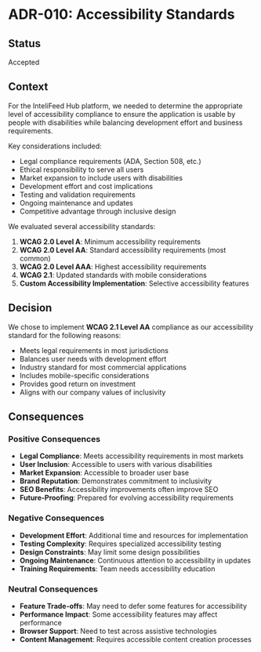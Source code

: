 # ADR-010: Accessibility Standards

## Status

Accepted

## Context

For the InteliFeed Hub platform, we needed to determine the appropriate level of accessibility compliance to ensure the application is usable by people with disabilities while balancing development effort and business requirements.

Key considerations included:
- Legal compliance requirements (ADA, Section 508, etc.)
- Ethical responsibility to serve all users
- Market expansion to include users with disabilities
- Development effort and cost implications
- Testing and validation requirements
- Ongoing maintenance and updates
- Competitive advantage through inclusive design

We evaluated several accessibility standards:
1. **WCAG 2.0 Level A**: Minimum accessibility requirements
2. **WCAG 2.0 Level AA**: Standard accessibility requirements (most common)
3. **WCAG 2.0 Level AAA**: Highest accessibility requirements
4. **WCAG 2.1**: Updated standards with mobile considerations
5. **Custom Accessibility Implementation**: Selective accessibility features

## Decision

We chose to implement **WCAG 2.1 Level AA** compliance as our accessibility standard for the following reasons:
- Meets legal requirements in most jurisdictions
- Balances user needs with development effort
- Industry standard for most commercial applications
- Includes mobile-specific considerations
- Provides good return on investment
- Aligns with our company values of inclusivity

## Consequences

### Positive Consequences
- **Legal Compliance**: Meets accessibility requirements in most markets
- **User Inclusion**: Accessible to users with various disabilities
- **Market Expansion**: Accessible to broader user base
- **Brand Reputation**: Demonstrates commitment to inclusivity
- **SEO Benefits**: Accessibility improvements often improve SEO
- **Future-Proofing**: Prepared for evolving accessibility requirements

### Negative Consequences
- **Development Effort**: Additional time and resources for implementation
- **Testing Complexity**: Requires specialized accessibility testing
- **Design Constraints**: May limit some design possibilities
- **Ongoing Maintenance**: Continuous attention to accessibility in updates
- **Training Requirements**: Team needs accessibility education

### Neutral Consequences
- **Feature Trade-offs**: May need to defer some features for accessibility
- **Performance Impact**: Some accessibility features may affect performance
- **Browser Support**: Need to test across assistive technologies
- **Content Management**: Requires accessible content creation processes